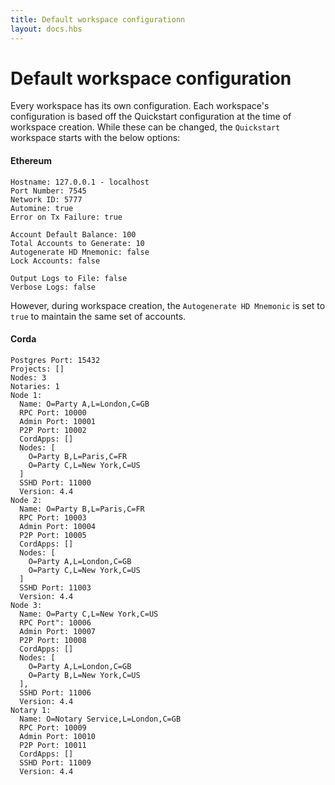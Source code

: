 ```yaml
---
title: Default workspace configurationn
layout: docs.hbs
---
```

# Default workspace configuration

Every workspace has its own configuration. Each workspace's configuration is based off the Quickstart configuration at the time of workspace creation. While these can be changed, the `Quickstart` workspace starts with the below options:

#### Ethereum

```
Hostname: 127.0.0.1 - localhost
Port Number: 7545
Network ID: 5777
Automine: true
Error on Tx Failure: true

Account Default Balance: 100
Total Accounts to Generate: 10
Autogenerate HD Mnemonic: false
Lock Accounts: false

Output Logs to File: false
Verbose Logs: false
```

However, during workspace creation, the `Autogenerate HD Mnemonic` is set to `true` to maintain the same set of accounts.

#### Corda

```
Postgres Port: 15432
Projects: []
Nodes: 3
Notaries: 1
Node 1:
  Name: O=Party A,L=London,C=GB
  RPC Port: 10000
  Admin Port: 10001
  P2P Port: 10002
  CordApps: []
  Nodes: [
    O=Party B,L=Paris,C=FR
    O=Party C,L=New York,C=US
  ]
  SSHD Port: 11000
  Version: 4.4
Node 2:
  Name: O=Party B,L=Paris,C=FR
  RPC Port: 10003
  Admin Port: 10004
  P2P Port: 10005
  CordApps: []
  Nodes: [
    O=Party A,L=London,C=GB
    O=Party C,L=New York,C=US
  ]
  SSHD Port: 11003
  Version: 4.4
Node 3:
  Name: O=Party C,L=New York,C=US
  RPC Port": 10006
  Admin Port: 10007
  P2P Port: 10008
  CordApps: []
  Nodes: [
    O=Party A,L=London,C=GB
    O=Party B,L=New York,C=US
  ],
  SSHD Port: 11006
  Version: 4.4
Notary 1:
  Name: O=Notary Service,L=London,C=GB
  RPC Port: 10009
  Admin Port: 10010
  P2P Port: 10011
  CordApps: []
  SSHD Port: 11009
  Version: 4.4
```
